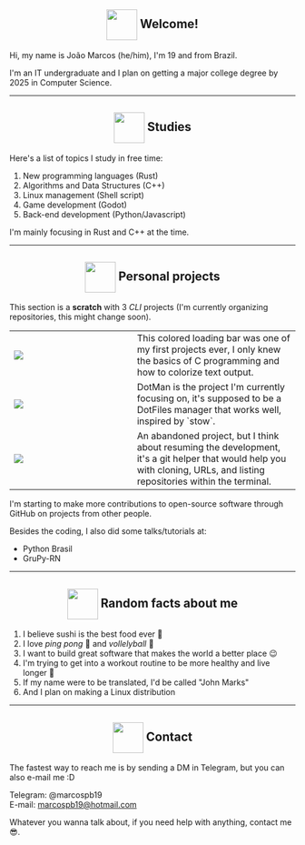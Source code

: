 <!--
  Images links:
    Godot Glasses:     https://i.imgur.com/i4aFkdF.png
    Godot Thinking:    https://i.imgur.com/ekBkvJA.png
    Godot Thumbs Up:   https://i.imgur.com/drB0jSb.png
    Godot Sunglasses:  https://i.imgur.com/Y65KVTs.png
    Godot Wink:        https://i.imgur.com/myYgqBu.png
-->


<!-- Welcome -->
<h2 align="center"><img align="center" src="https://i.imgur.com/i4aFkdF.png" height="54px" />  Welcome!</h2>

Hi, my name is João Marcos (he/him), I'm 19 and from Brazil.

I'm an IT undergraduate and I plan on getting a major college degree by 2025 in Computer Science.

---
<!-- Study -->
<h2 align="center"><img align="center" src="https://i.imgur.com/ekBkvJA.png" height="54px" />  Studies</h2>

Here's a list of topics I study in free time:
1. New programming languages (Rust)
2. Algorithms and Data Structures (C++)
3. Linux management (Shell script)
4. Game development (Godot)
5. Back-end development (Python/Javascript)

I'm mainly focusing in Rust and C++ at the time.

---
<!-- Personal Projects -->
<h2 align="center"><img align="center" src="https://i.imgur.com/drB0jSb.png" height="54px" />  Personal projects</h2>

This section is a **scratch** with 3 _CLI_ projects (I'm currently organizing repositories, this might change soon).

<table>
  <tr>
    <td width="43%"><a href="https://github.com/marcospb19/loadingnewyear"><img src="https://github-readme-stats.vercel.app/api/pin/?username=marcospb19&repo=loadingnewyear" /></a></td>
    <td>
        This colored loading bar was one of my first projects ever, I only knew the basics of C programming and how to colorize text output.
    </td>
  </tr>

  <tr>
    <td><a href="https://github.com/marcospb19/dotman"><img src="https://github-readme-stats.vercel.app/api/pin/?username=marcospb19&repo=dotman" /></a></td>
    <td>
        DotMan is the project I'm currently focusing on, it's supposed to be a DotFiles manager that works well, inspired by `stow`.
    </td>
  </tr>

  <tr>
    <td><a href="https://github.com/marcospb19/gitao"><img src="https://github-readme-stats.vercel.app/api/pin/?username=marcospb19&repo=gitao" /></a></td>
    <td>
        An abandoned project, but I think about resuming the development, it's a git helper that would help you with cloning, URLs, and listing repositories within the terminal.
    </td>
  </tr>
</table>

I'm starting to make more contributions to open-source software through GitHub on projects from other people.

Besides the coding, I also did some talks/tutorials at:
- Python Brasil
- GruPy-RN

---
<!-- Random facts about me -->
<h2 align="center"><img align="center" src="https://i.imgur.com/Y65KVTs.png" height="54px" />  Random facts about me</h2>

1. I believe sushi is the best food ever 🍣
2. I love _ping pong_ 🏓 and _vollelyball_ 🏐
3. I want to build great software that makes the world a better place 😉
4. I'm trying to get into a workout routine to be more healthy and live longer 🙂
6. If my name were to be translated, I'd be called "John Marks"
5. And I plan on making a Linux distribution


---
<!-- Contact -->
<h2 align="center"><img align="center" src="https://i.imgur.com/myYgqBu.png" height="54px" />  Contact</h2>

The fastest way to reach me is by sending a DM in Telegram, but you can also e-mail me :D

Telegram: @marcospb19 \
E-mail: marcospb19@hotmail.com

Whatever you wanna talk about, if you need help with anything, contact me 😎.
